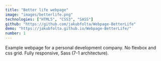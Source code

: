 ```yaml
---
title: "Better life webpage"
image: "images/betterlife.png"
technologies: ["HTML5", "CSS3", "SASS"]
github: "https://github.com/jakubfolta/Webpage-BetterLife"
demo: "https://jakubfolta.github.io/Webpage-BetterLife/"
number: 1
---
```

Example webpage for a personal development company. No flexbox and css grid. Fully responsive, Sass (7-1 architecture).